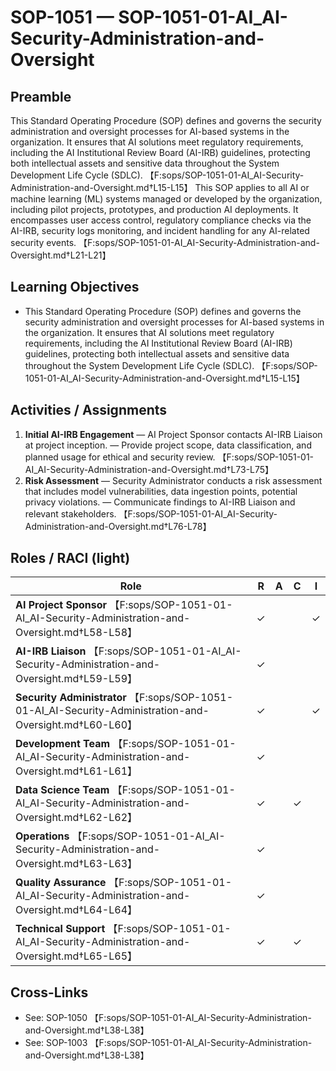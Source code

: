 # SOP-1051 — SOP-1051-01-AI\_AI-Security-Administration-and-Oversight

## Preamble
This Standard Operating Procedure (SOP) defines and governs the security administration and oversight processes for AI-based systems in the organization. It ensures that AI solutions meet regulatory requirements, including the AI Institutional Review Board (AI-IRB) guidelines, protecting both intellectual assets and sensitive data throughout the System Development Life Cycle (SDLC). 【F:sops/SOP-1051-01-AI_AI-Security-Administration-and-Oversight.md†L15-L15】
This SOP applies to all AI or machine learning (ML) systems managed or developed by the organization, including pilot projects, prototypes, and production AI deployments. It encompasses user access control, regulatory compliance checks via the AI-IRB, security logs monitoring, and incident handling for any AI-related security events. 【F:sops/SOP-1051-01-AI_AI-Security-Administration-and-Oversight.md†L21-L21】

## Learning Objectives
- This Standard Operating Procedure (SOP) defines and governs the security administration and oversight processes for AI-based systems in the organization. It ensures that AI solutions meet regulatory requirements, including the AI Institutional Review Board (AI-IRB) guidelines, protecting both intellectual assets and sensitive data throughout the System Development Life Cycle (SDLC). 【F:sops/SOP-1051-01-AI_AI-Security-Administration-and-Oversight.md†L15-L15】

## Activities / Assignments
1) **Initial AI-IRB Engagement** — AI Project Sponsor contacts AI-IRB Liaison at project inception. — Provide project scope, data classification, and planned usage for ethical and security review. 【F:sops/SOP-1051-01-AI_AI-Security-Administration-and-Oversight.md†L73-L75】
2) **Risk Assessment** — Security Administrator conducts a risk assessment that includes model vulnerabilities, data ingestion points, potential privacy violations. — Communicate findings to AI-IRB Liaison and relevant stakeholders. 【F:sops/SOP-1051-01-AI_AI-Security-Administration-and-Oversight.md†L76-L78】

## Roles / RACI (light)
| Role | R | A | C | I |
|---|---|---|---|---|
| **AI Project Sponsor** 【F:sops/SOP-1051-01-AI_AI-Security-Administration-and-Oversight.md†L58-L58】 | ✓ |  |  | ✓ |
| **AI-IRB Liaison** 【F:sops/SOP-1051-01-AI_AI-Security-Administration-and-Oversight.md†L59-L59】 | ✓ |  |  |  |
| **Security Administrator** 【F:sops/SOP-1051-01-AI_AI-Security-Administration-and-Oversight.md†L60-L60】 | ✓ |  |  | ✓ |
| **Development Team** 【F:sops/SOP-1051-01-AI_AI-Security-Administration-and-Oversight.md†L61-L61】 | ✓ |  |  |  |
| **Data Science Team** 【F:sops/SOP-1051-01-AI_AI-Security-Administration-and-Oversight.md†L62-L62】 | ✓ |  | ✓ |  |
| **Operations** 【F:sops/SOP-1051-01-AI_AI-Security-Administration-and-Oversight.md†L63-L63】 | ✓ |  |  |  |
| **Quality Assurance** 【F:sops/SOP-1051-01-AI_AI-Security-Administration-and-Oversight.md†L64-L64】 | ✓ |  |  |  |
| **Technical Support** 【F:sops/SOP-1051-01-AI_AI-Security-Administration-and-Oversight.md†L65-L65】 | ✓ |  | ✓ |  |

## Cross-Links
- See: SOP-1050 【F:sops/SOP-1051-01-AI_AI-Security-Administration-and-Oversight.md†L38-L38】
- See: SOP-1003 【F:sops/SOP-1051-01-AI_AI-Security-Administration-and-Oversight.md†L38-L38】
